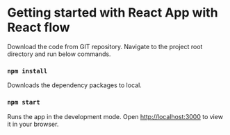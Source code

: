 # Getting started with React App with React flow

Download the code from GIT repository. Navigate to the project root directory and run below commands.

### `npm install`
Downloads the dependency packages to local.

### `npm start`
Runs the app in the development mode.
Open [http://localhost:3000](http://localhost:3000) to view it in your browser.
